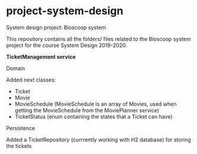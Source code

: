 # project-system-design
System design project: Bioscoop system

This repository contains all the folders/ files related to the Bioscoop system project for the course System Design 2019-2020.


**TicketManagement service**

Domain

Added next classes:

- Ticket
- Movie
- MovieSchedule (MovieSchedule is an array of Movies, used when getting the MovieSchedule from the MoviePlanner service)
- TicketStatus (enum containing the states that a Ticket can have)

Persistence

Added a TicketRepository (currrently working with H2 database) for storing the tickets
